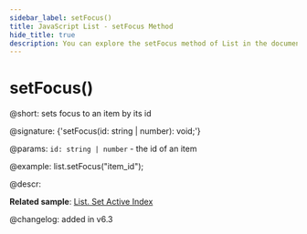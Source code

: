 ```yaml
---
sidebar_label: setFocus()
title: JavaScript List - setFocus Method 
hide_title: true
description: You can explore the setFocus method of List in the documentation of the DHTMLX JavaScript UI library. Browse developer guides and API reference, try out code examples and live demos, and download a free 30-day evaluation version of DHTMLX Suite 7.
---
```

 
# setFocus()

@short: sets focus to an item by its id

@signature: {'setFocus(id: string | number): void;'}

@params:
`id: string | number` - the id of an item

@example:
list.setFocus("item_id");

@descr:

**Related sample**: [List. Set Active Index](https://snippet.dhtmlx.com/ermcjx3d)

@changelog:
added in v6.3

[comment]: # (@related: list/work_with_list.md#setting-focus-on-item)
